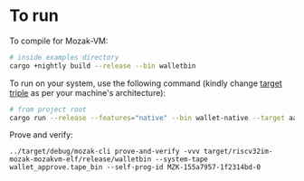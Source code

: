 # To run

To compile for Mozak-VM:

```sh
# inside examples directory
cargo +nightly build --release --bin walletbin
```

To run on your system, use the following command (kindly change [target triple](https://doc.rust-lang.org/cargo/appendix/glossary.html#target) as per your machine's architecture):

```sh
# from project root
cargo run --release --features="native" --bin wallet-native --target aarch64-apple-darwin
```

Prove and verify:

```
../target/debug/mozak-cli prove-and-verify -vvv target/riscv32im-mozak-mozakvm-elf/release/walletbin --system-tape wallet_approve.tape_bin --self-prog-id MZK-155a7957-1f2314bd-0
```
